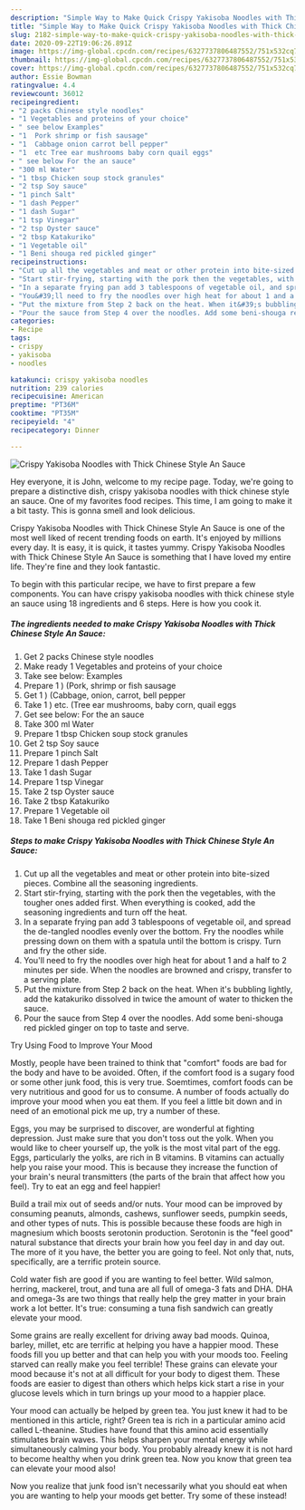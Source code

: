 ```yaml
---
description: "Simple Way to Make Quick Crispy Yakisoba Noodles with Thick Chinese Style An Sauce"
title: "Simple Way to Make Quick Crispy Yakisoba Noodles with Thick Chinese Style An Sauce"
slug: 2182-simple-way-to-make-quick-crispy-yakisoba-noodles-with-thick-chinese-style-an-sauce
date: 2020-09-22T19:06:26.891Z
image: https://img-global.cpcdn.com/recipes/6327737806487552/751x532cq70/crispy-yakisoba-noodles-with-thick-chinese-style-an-sauce-recipe-main-photo.jpg
thumbnail: https://img-global.cpcdn.com/recipes/6327737806487552/751x532cq70/crispy-yakisoba-noodles-with-thick-chinese-style-an-sauce-recipe-main-photo.jpg
cover: https://img-global.cpcdn.com/recipes/6327737806487552/751x532cq70/crispy-yakisoba-noodles-with-thick-chinese-style-an-sauce-recipe-main-photo.jpg
author: Essie Bowman
ratingvalue: 4.4
reviewcount: 36012
recipeingredient:
- "2 packs Chinese style noodles"
- "1 Vegetables and proteins of your choice"
- " see below Examples"
- "1  Pork shrimp or fish sausage"
- "1  Cabbage onion carrot bell pepper"
- "1  etc Tree ear mushrooms baby corn quail eggs"
- " see below For the an sauce"
- "300 ml Water"
- "1 tbsp Chicken soup stock granules"
- "2 tsp Soy sauce"
- "1 pinch Salt"
- "1 dash Pepper"
- "1 dash Sugar"
- "1 tsp Vinegar"
- "2 tsp Oyster sauce"
- "2 tbsp Katakuriko"
- "1 Vegetable oil"
- "1 Beni shouga red pickled ginger"
recipeinstructions:
- "Cut up all the vegetables and meat or other protein into bite-sized pieces. Combine all the seasoning ingredients."
- "Start stir-frying, starting with the pork then the vegetables, with the tougher ones added first. When everything is cooked, add the seasoning ingredients and turn off the heat."
- "In a separate frying pan add 3 tablespoons of vegetable oil, and spread the de-tangled noodles evenly over the bottom. Fry the noodles while pressing down on them with a spatula until the bottom is crispy. Turn and fry the other side."
- "You&#39;ll need to fry the noodles over high heat for about 1 and a half to 2 minutes per side.  When the noodles are browned and crispy, transfer to a serving plate."
- "Put the mixture from Step 2 back on the heat. When it&#39;s bubbling lightly, add the katakuriko dissolved in twice the amount of water to thicken the sauce."
- "Pour the sauce from Step 4 over the noodles. Add some beni-shouga red pickled ginger on top to taste and serve."
categories:
- Recipe
tags:
- crispy
- yakisoba
- noodles

katakunci: crispy yakisoba noodles 
nutrition: 239 calories
recipecuisine: American
preptime: "PT36M"
cooktime: "PT35M"
recipeyield: "4"
recipecategory: Dinner

---
```



![Crispy Yakisoba Noodles with Thick Chinese Style An Sauce](https://img-global.cpcdn.com/recipes/6327737806487552/751x532cq70/crispy-yakisoba-noodles-with-thick-chinese-style-an-sauce-recipe-main-photo.jpg)

Hey everyone, it is John, welcome to my recipe page. Today, we're going to prepare a distinctive dish, crispy yakisoba noodles with thick chinese style an sauce. One of my favorites food recipes. This time, I am going to make it a bit tasty. This is gonna smell and look delicious.

Crispy Yakisoba Noodles with Thick Chinese Style An Sauce is one of the most well liked of recent trending foods on earth. It's enjoyed by millions every day. It is easy, it is quick, it tastes yummy. Crispy Yakisoba Noodles with Thick Chinese Style An Sauce is something that I have loved my entire life. They're fine and they look fantastic.




To begin with this particular recipe, we have to first prepare a few components. You can have crispy yakisoba noodles with thick chinese style an sauce using 18 ingredients and 6 steps. Here is how you cook it.

<!--inarticleads1-->

##### The ingredients needed to make Crispy Yakisoba Noodles with Thick Chinese Style An Sauce:

1. Get 2 packs Chinese style noodles
1. Make ready 1 Vegetables and proteins of your choice
1. Take  see below: Examples
1. Prepare 1 ) (Pork, shrimp or fish sausage
1. Get 1 ) (Cabbage, onion, carrot, bell pepper
1. Take 1 ) etc. (Tree ear mushrooms, baby corn, quail eggs
1. Get  see below: For the an sauce
1. Take 300 ml Water
1. Prepare 1 tbsp Chicken soup stock granules
1. Get 2 tsp Soy sauce
1. Prepare 1 pinch Salt
1. Prepare 1 dash Pepper
1. Take 1 dash Sugar
1. Prepare 1 tsp Vinegar
1. Take 2 tsp Oyster sauce
1. Take 2 tbsp Katakuriko
1. Prepare 1 Vegetable oil
1. Take 1 Beni shouga red pickled ginger




<!--inarticleads2-->

##### Steps to make Crispy Yakisoba Noodles with Thick Chinese Style An Sauce:

1. Cut up all the vegetables and meat or other protein into bite-sized pieces. Combine all the seasoning ingredients.
1. Start stir-frying, starting with the pork then the vegetables, with the tougher ones added first. When everything is cooked, add the seasoning ingredients and turn off the heat.
1. In a separate frying pan add 3 tablespoons of vegetable oil, and spread the de-tangled noodles evenly over the bottom. Fry the noodles while pressing down on them with a spatula until the bottom is crispy. Turn and fry the other side.
1. You&#39;ll need to fry the noodles over high heat for about 1 and a half to 2 minutes per side.  When the noodles are browned and crispy, transfer to a serving plate.
1. Put the mixture from Step 2 back on the heat. When it&#39;s bubbling lightly, add the katakuriko dissolved in twice the amount of water to thicken the sauce.
1. Pour the sauce from Step 4 over the noodles. Add some beni-shouga red pickled ginger on top to taste and serve.




Try Using Food to Improve Your Mood


Mostly, people have been trained to think that "comfort" foods are bad for the body and have to be avoided. Often, if the comfort food is a sugary food or some other junk food, this is very true. Soemtimes, comfort foods can be very nutritious and good for us to consume. A number of foods actually do improve your mood when you eat them. If you feel a little bit down and in need of an emotional pick me up, try a number of these.

Eggs, you may be surprised to discover, are wonderful at fighting depression. Just make sure that you don't toss out the yolk. When you would like to cheer yourself up, the yolk is the most vital part of the egg. Eggs, particularly the yolks, are rich in B vitamins. B vitamins can actually help you raise your mood. This is because they increase the function of your brain's neural transmitters (the parts of the brain that affect how you feel). Try to eat an egg and feel happier!

Build a trail mix out of seeds and/or nuts. Your mood can be improved by consuming peanuts, almonds, cashews, sunflower seeds, pumpkin seeds, and other types of nuts. This is possible because these foods are high in magnesium which boosts serotonin production. Serotonin is the "feel good" natural substance that directs your brain how you feel day in and day out. The more of it you have, the better you are going to feel. Not only that, nuts, specifically, are a terrific protein source.

Cold water fish are good if you are wanting to feel better. Wild salmon, herring, mackerel, trout, and tuna are all full of omega-3 fats and DHA. DHA and omega-3s are two things that really help the grey matter in your brain work a lot better. It's true: consuming a tuna fish sandwich can greatly elevate your mood. 

Some grains are really excellent for driving away bad moods. Quinoa, barley, millet, etc are terrific at helping you have a happier mood. These foods fill you up better and that can help you with your moods too. Feeling starved can really make you feel terrible! These grains can elevate your mood because it's not at all difficult for your body to digest them. These foods are easier to digest than others which helps kick start a rise in your glucose levels which in turn brings up your mood to a happier place.

Your mood can actually be helped by green tea. You just knew it had to be mentioned in this article, right? Green tea is rich in a particular amino acid called L-theanine. Studies have found that this amino acid essentially stimulates brain waves. This helps sharpen your mental energy while simultaneously calming your body. You probably already knew it is not hard to become healthy when you drink green tea. Now you know that green tea can elevate your mood also!

Now you realize that junk food isn't necessarily what you should eat when you are wanting to help your moods get better. Try some of these instead!

